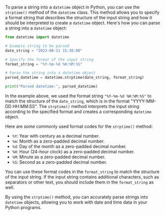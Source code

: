 To parse a string into a `datetime` object in Python, you can use the `strptime()` method of the `datetime` class. This method allows you to specify a format string that describes the structure of the input string and how it should be interpreted to create a `datetime` object. Here's how you can parse a string into a `datetime` object:

```python
from datetime import datetime

# Example string to be parsed
date_string = "2023-08-11 15:30:00"

# Specify the format of the input string
format_string = "%Y-%m-%d %H:%M:%S"

# Parse the string into a datetime object
parsed_datetime = datetime.strptime(date_string, format_string)

print("Parsed datetime:", parsed_datetime)
```

In the example above, we used the format string `"%Y-%m-%d %H:%M:%S"` to match the structure of the `date_string`, which is in the format "YYYY-MM-DD HH:MM:SS". The `strptime()` method interprets the input string according to the specified format and creates a corresponding `datetime` object.

Here are some commonly used format codes for the `strptime()` method:

- `%Y`: Year with century as a decimal number.
- `%m`: Month as a zero-padded decimal number.
- `%d`: Day of the month as a zero-padded decimal number.
- `%H`: Hour (24-hour clock) as a zero-padded decimal number.
- `%M`: Minute as a zero-padded decimal number.
- `%S`: Second as a zero-padded decimal number.

You can use these format codes in the `format_string` to match the structure of the input string. If the input string contains additional characters, such as separators or other text, you should include them in the `format_string` as well.

By using the `strptime()` method, you can accurately parse strings into `datetime` objects, allowing you to work with date and time data in your Python programs.
